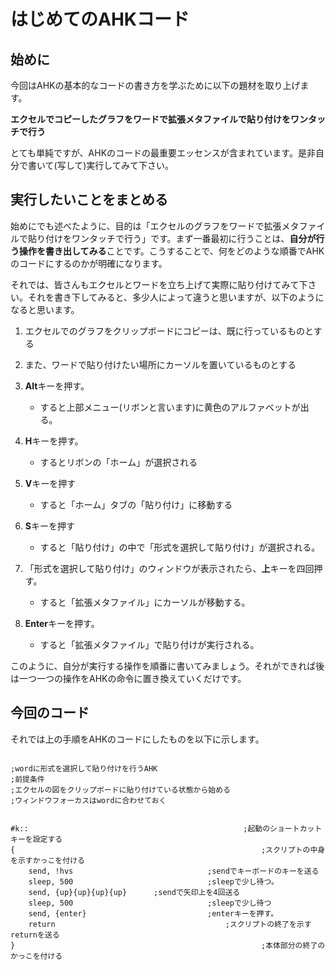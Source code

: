 # はじめてのAHKコード

## 始めに

今回はAHKの基本的なコードの書き方を学ぶために以下の題材を取り上げます。

**エクセルでコピーしたグラフをワードで拡張メタファイルで貼り付けをワンタッチで行う**

とても単純ですが、AHKのコードの最重要エッセンスが含まれています。是非自分で書いて(写して)実行してみて下さい。

## 実行したいことをまとめる

始めにでも述べたように、目的は「エクセルのグラフをワードで拡張メタファイルで貼り付けをワンタッチで行う」です。まず一番最初に行うことは、**自分が行う操作を書き出してみる**ことです。こうすることで、何をどのような順番でAHKのコードにするのかが明確になります。

それでは、皆さんもエクセルとワードを立ち上げて実際に貼り付けてみて下さい。それを書き下してみると、多少人によって違うと思いますが、以下のようになると思います。

1. エクセルでのグラフをクリップボードにコピーは、既に行っているものとする
1. また、ワードで貼り付けたい場所にカーソルを置いているものとする
1. **Alt**キーを押す。

	* すると上部メニュー(リボンと言います)に黄色のアルファベットが出る。

1. **H**キーを押す。

	* するとリボンの「ホーム」が選択される

1. **V**キーを押す

	* すると「ホーム」タブの「貼り付け」に移動する

1. **S**キーを押す

	* すると「貼り付け」の中で「形式を選択して貼り付け」が選択される。

1. 「形式を選択して貼り付け」のウィンドウが表示されたら、**上**キーを四回押す。

	* すると「拡張メタファイル」にカーソルが移動する。

1. **Enter**キーを押す。

	* すると「拡張メタファイル」で貼り付けが実行される。

このように、自分が実行する操作を順番に書いてみましょう。それができれば後は一つ一つの操作をAHKの命令に置き換えていくだけです。

## 今回のコード

それでは上の手順をAHKのコードにしたものを以下に示します。

```AutoHotkey::

;wordに形式を選択して貼り付けを行うAHK
;前提条件
;エクセルの図をクリップボードに貼り付けている状態から始める
;ウィンドウフォーカスはwordに合わせておく


#k::												;起動のショートカットキーを設定する
{														;スクリプトの中身を示すかっこを付ける
	send, !hvs								;sendでキーボードのキーを送る
	sleep, 500								;sleepで少し待つ。
	send, {up}{up}{up}{up}		;sendで矢印上を4回送る
	sleep, 500								;sleepで少し待つ
	send, {enter}							;enterキーを押す。
	return										;スクリプトの終了を示すreturnを送る
}														;本体部分の終了のかっこを付ける
```

